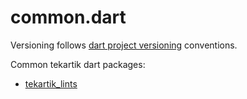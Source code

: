 # common.dart

Versioning follows [dart project versioning](https://github.com/tekartik/common.dart/blob/main/doc/tekartik_versioning.md) conventions.

Common tekartik dart packages:

- [tekartik_lints](packages/lints)
